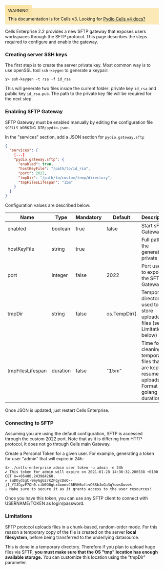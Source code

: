 
<div style="background-color: #fbe9b7;font-size: 14px;">
<span style="background-color: #fae4a6;padding: 10px;">WARNING</span>
<span style="padding: 10px;display: inline-block;">This documentation is for Cells v3. Looking for <a href="https://pydio.com/en/docs/cells/v4/quick-start">Pydio Cells v4 docs?</a></span>
</div>

Cells Enterprise 2.2 provides a new SFTP gateway that exposes users workspaces through the SFTP protocol. This page describes the steps required
to configure and enable the gateway.

### Creating server SSH keys

The first step is to create the server private key. Most common way is to use 
openSSL tool `ssh-keygen` to generate a keypair:

```SH
$> ssh-keygen -t rsa -f id_rsa
```
This will generate two files inside the current folder: private key `id_rsa` and public key `id_rsa.pub`. The path to the private key file will be required for the next step. 

### Enabling SFTP Gateway

SFTP Gateway must be enabled manually by editing the configuration file `$CELLS_WORKING_DIR/pydio.json`.

In the "services" section, add a JSON section for `pydio.gateway.sftp` 

```JSON
{
  "services": {
    [...]
    "pydio.gateway.sftp": {
      "enabled": true,        
      "hostKeyFile": "/path/to/id_rsa",
      "port": 2022,
      "tmpDir": "/path/to/custom/temp/directory",
      "tmpFilesLifespan": "15m"
    }
  }
}
```

Configuration values are described below.

|Name|Type|Mandatory|Default|Description|
|---|---|---|---|---|
|enabled|boolean|true| false |Start sFTP Gateway|
|hostKeyFile|string|true| |Full path to the generated private key|
|port|integer|false|2022|Port used to expose the SFTP Gateway|
|tmpDir|string|false|os.TempDir()|Temporary directory used to store uploaded files (see Limitations below)|
|tmpFilesLifespan|duration|false|"15m"|Time for cleaning temporary files that are kept for resumed uploads. Format is a golang duration.|

Once JSON is updated, just restart Cells Enterprise.

### Connecting to SFTP

Assuming you are using the default configuration, SFTP is accessed through the custom 2022 port. Note that as it is differing from HTTP protocol, it does
not go through Cells main Gateway. 

Create a Personal Token for a given user. For example, generating a token for user "admin" that will expire in 24h:

```SH
$> ./cells-enterprise admin user token -u admin -e 24h
✔ This token for admin will expire on 2021-01-28 14:36:32.206538 +0100 CET m=+86400.243984260.
✔ suDOydSgC-9myGgG27KZPqycDoO--jI_YIJCgvF7Qh0.ciN0O0gLx4xmnsC6BVH6ofivOSSbJoQa3qYowsOuswk
⚠ Make sure to secure it as it grants access to the user resources!
```

Once you have this token, you can use any SFTP client to connect with USERNAME/TOKEN as login/password.

### Limitations

SFTP protocol uploads files in a chunk-based, random-order mode. For this reason a temporary copy
of the file is created on the server **local filesystem**, before being transferred to the underlying datasource.

This is done in a temporary directory. Therefore if you plan to upload huge files via SFTP, **you must make sure
that the OS "tmp" location has enough available storage.** You can customize this location using the "tmpDir" parameter.